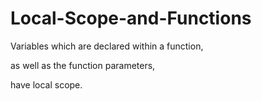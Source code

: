# Local-Scope-and-Functions

Variables which are declared within a function, 

as well as the function parameters,

have local scope.
